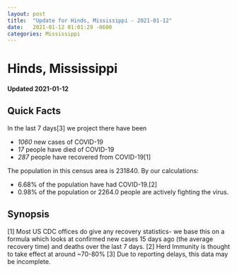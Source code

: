 ```yaml
---
layout: post
title:  "Update for Hinds, Mississippi - 2021-01-12"
date:   2021-01-12 01:01:29 -0600
categories: Mississippi
---
```


# Hinds, Mississippi
#### Updated 2021-01-12

## Quick Facts

In the last 7 days[3] we project there have been
- *1060* new cases of COVID-19
- *17* people have died of COVID-19
- *287* people have recovered from COVID-19[1]

The population in this census area is 231840. By our calculations:
- 6.68% of the population have had COVID-19.[2]
- 0.98% of the population or 2264.0 people are actively fighting the virus.

## Synopsis




[1] Most US CDC offices do give any recovery statistics- we base this on a formula which looks at confirmed new cases
15 days ago (the average recovery time) and deaths over the last 7 days.
[2] Herd Immunity is thought to take effect at around ~70-80%
[3] Due to reporting delays, this data may be incomplete. 
    